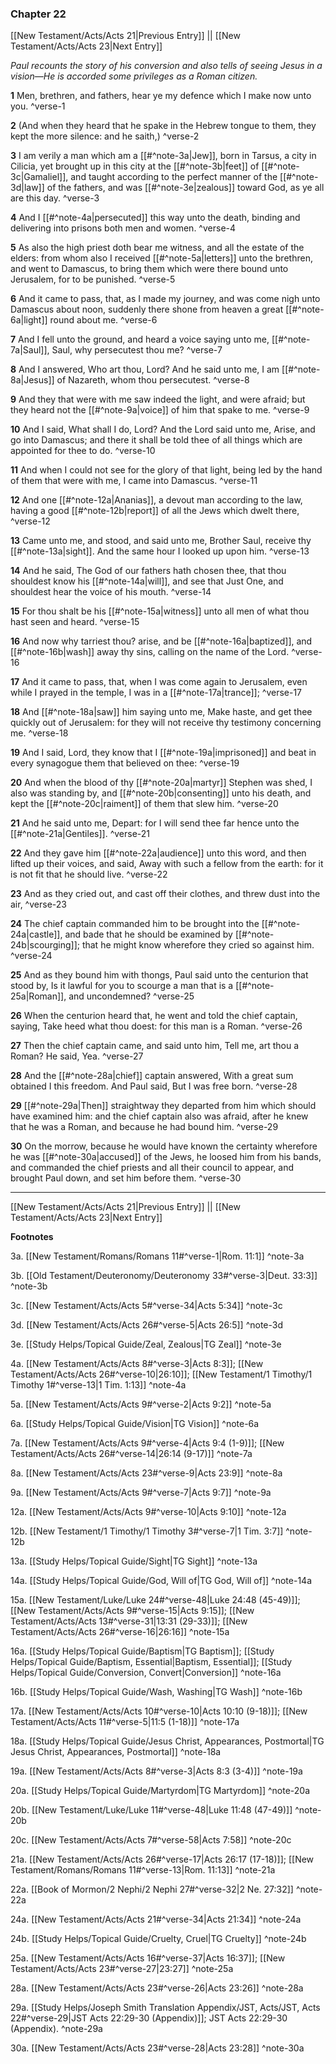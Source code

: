 ### Chapter 22

[[New Testament/Acts/Acts 21|Previous Entry]]  ||  [[New Testament/Acts/Acts 23|Next Entry]]

*Paul recounts the story of his conversion and also tells of seeing Jesus in a vision—He is accorded some privileges as a Roman citizen.*

**1**  Men, brethren, and fathers, hear ye my defence which I make now unto you. ^verse-1

**2**  (And when they heard that he spake in the Hebrew tongue to them, they kept the more silence: and he saith,) ^verse-2

**3**  I am verily a man which am a [[#^note-3a|Jew]], born in Tarsus, a city in Cilicia, yet brought up in this city at the [[#^note-3b|feet]] of [[#^note-3c|Gamaliel]], and taught according to the perfect manner of the [[#^note-3d|law]] of the fathers, and was [[#^note-3e|zealous]] toward God, as ye all are this day. ^verse-3

**4**  And I [[#^note-4a|persecuted]] this way unto the death, binding and delivering into prisons both men and women. ^verse-4

**5**  As also the high priest doth bear me witness, and all the estate of the elders: from whom also I received [[#^note-5a|letters]] unto the brethren, and went to Damascus, to bring them which were there bound unto Jerusalem, for to be punished. ^verse-5

**6**  And it came to pass, that, as I made my journey, and was come nigh unto Damascus about noon, suddenly there shone from heaven a great [[#^note-6a|light]] round about me. ^verse-6

**7**  And I fell unto the ground, and heard a voice saying unto me, [[#^note-7a|Saul]], Saul, why persecutest thou me? ^verse-7

**8**  And I answered, Who art thou, Lord? And he said unto me, I am [[#^note-8a|Jesus]] of Nazareth, whom thou persecutest. ^verse-8

**9**  And they that were with me saw indeed the light, and were afraid; but they heard not the [[#^note-9a|voice]] of him that spake to me. ^verse-9

**10**  And I said, What shall I do, Lord? And the Lord said unto me, Arise, and go into Damascus; and there it shall be told thee of all things which are appointed for thee to do. ^verse-10

**11**  And when I could not see for the glory of that light, being led by the hand of them that were with me, I came into Damascus. ^verse-11

**12**  And one [[#^note-12a|Ananias]], a devout man according to the law, having a good [[#^note-12b|report]] of all the Jews which dwelt there, ^verse-12

**13**  Came unto me, and stood, and said unto me, Brother Saul, receive thy [[#^note-13a|sight]]. And the same hour I looked up upon him. ^verse-13

**14**  And he said, The God of our fathers hath chosen thee, that thou shouldest know his [[#^note-14a|will]], and see that Just One, and shouldest hear the voice of his mouth. ^verse-14

**15**  For thou shalt be his [[#^note-15a|witness]] unto all men of what thou hast seen and heard. ^verse-15

**16**  And now why tarriest thou? arise, and be [[#^note-16a|baptized]], and [[#^note-16b|wash]] away thy sins, calling on the name of the Lord. ^verse-16

**17**  And it came to pass, that, when I was come again to Jerusalem, even while I prayed in the temple, I was in a [[#^note-17a|trance]]; ^verse-17

**18**  And [[#^note-18a|saw]] him saying unto me, Make haste, and get thee quickly out of Jerusalem: for they will not receive thy testimony concerning me. ^verse-18

**19**  And I said, Lord, they know that I [[#^note-19a|imprisoned]] and beat in every synagogue them that believed on thee: ^verse-19

**20**  And when the blood of thy [[#^note-20a|martyr]] Stephen was shed, I also was standing by, and [[#^note-20b|consenting]] unto his death, and kept the [[#^note-20c|raiment]] of them that slew him. ^verse-20

**21**  And he said unto me, Depart: for I will send thee far hence unto the [[#^note-21a|Gentiles]]. ^verse-21

**22**  And they gave him [[#^note-22a|audience]] unto this word, and then lifted up their voices, and said, Away with such a fellow from the earth: for it is not fit that he should live. ^verse-22

**23**  And as they cried out, and cast off their clothes, and threw dust into the air, ^verse-23

**24**  The chief captain commanded him to be brought into the [[#^note-24a|castle]], and bade that he should be examined by [[#^note-24b|scourging]]; that he might know wherefore they cried so against him. ^verse-24

**25**  And as they bound him with thongs, Paul said unto the centurion that stood by, Is it lawful for you to scourge a man that is a [[#^note-25a|Roman]], and uncondemned? ^verse-25

**26**  When the centurion heard that, he went and told the chief captain, saying, Take heed what thou doest: for this man is a Roman. ^verse-26

**27**  Then the chief captain came, and said unto him, Tell me, art thou a Roman? He said, Yea. ^verse-27

**28**  And the [[#^note-28a|chief]] captain answered, With a great sum obtained I this freedom. And Paul said, But I was free born. ^verse-28

**29**  [[#^note-29a|Then]] straightway they departed from him which should have examined him: and the chief captain also was afraid, after he knew that he was a Roman, and because he had bound him. ^verse-29

**30**  On the morrow, because he would have known the certainty wherefore he was [[#^note-30a|accused]] of the Jews, he loosed him from his bands, and commanded the chief priests and all their council to appear, and brought Paul down, and set him before them. ^verse-30


---
[[New Testament/Acts/Acts 21|Previous Entry]]  ||  [[New Testament/Acts/Acts 23|Next Entry]]


**Footnotes**


3a. [[New Testament/Romans/Romans 11#^verse-1|Rom. 11:1]] ^note-3a

3b. [[Old Testament/Deuteronomy/Deuteronomy 33#^verse-3|Deut. 33:3]] ^note-3b

3c. [[New Testament/Acts/Acts 5#^verse-34|Acts 5:34]] ^note-3c

3d. [[New Testament/Acts/Acts 26#^verse-5|Acts 26:5]] ^note-3d

3e. [[Study Helps/Topical Guide/Zeal, Zealous|TG Zeal]] ^note-3e

4a. [[New Testament/Acts/Acts 8#^verse-3|Acts 8:3]]; [[New Testament/Acts/Acts 26#^verse-10|26:10]]; [[New Testament/1 Timothy/1 Timothy 1#^verse-13|1 Tim. 1:13]] ^note-4a

5a. [[New Testament/Acts/Acts 9#^verse-2|Acts 9:2]] ^note-5a

6a. [[Study Helps/Topical Guide/Vision|TG Vision]] ^note-6a

7a. [[New Testament/Acts/Acts 9#^verse-4|Acts 9:4 (1-9)]]; [[New Testament/Acts/Acts 26#^verse-14|26:14 (9-17)]] ^note-7a

8a. [[New Testament/Acts/Acts 23#^verse-9|Acts 23:9]] ^note-8a

9a. [[New Testament/Acts/Acts 9#^verse-7|Acts 9:7]] ^note-9a

12a. [[New Testament/Acts/Acts 9#^verse-10|Acts 9:10]] ^note-12a

12b. [[New Testament/1 Timothy/1 Timothy 3#^verse-7|1 Tim. 3:7]] ^note-12b

13a. [[Study Helps/Topical Guide/Sight|TG Sight]] ^note-13a

14a. [[Study Helps/Topical Guide/God, Will of|TG God, Will of]] ^note-14a

15a. [[New Testament/Luke/Luke 24#^verse-48|Luke 24:48 (45-49)]]; [[New Testament/Acts/Acts 9#^verse-15|Acts 9:15]]; [[New Testament/Acts/Acts 13#^verse-31|13:31 (29-33)]]; [[New Testament/Acts/Acts 26#^verse-16|26:16]] ^note-15a

16a. [[Study Helps/Topical Guide/Baptism|TG Baptism]]; [[Study Helps/Topical Guide/Baptism, Essential|Baptism, Essential]]; [[Study Helps/Topical Guide/Conversion, Convert|Conversion]] ^note-16a

16b. [[Study Helps/Topical Guide/Wash, Washing|TG Wash]] ^note-16b

17a. [[New Testament/Acts/Acts 10#^verse-10|Acts 10:10 (9-18)]]; [[New Testament/Acts/Acts 11#^verse-5|11:5 (1-18)]] ^note-17a

18a. [[Study Helps/Topical Guide/Jesus Christ, Appearances, Postmortal|TG Jesus Christ, Appearances, Postmortal]] ^note-18a

19a. [[New Testament/Acts/Acts 8#^verse-3|Acts 8:3 (3-4)]] ^note-19a

20a. [[Study Helps/Topical Guide/Martyrdom|TG Martyrdom]] ^note-20a

20b. [[New Testament/Luke/Luke 11#^verse-48|Luke 11:48 (47-49)]] ^note-20b

20c. [[New Testament/Acts/Acts 7#^verse-58|Acts 7:58]] ^note-20c

21a. [[New Testament/Acts/Acts 26#^verse-17|Acts 26:17 (17-18)]]; [[New Testament/Romans/Romans 11#^verse-13|Rom. 11:13]] ^note-21a

22a. [[Book of Mormon/2 Nephi/2 Nephi 27#^verse-32|2 Ne. 27:32]] ^note-22a

24a. [[New Testament/Acts/Acts 21#^verse-34|Acts 21:34]] ^note-24a

24b. [[Study Helps/Topical Guide/Cruelty, Cruel|TG Cruelty]] ^note-24b

25a. [[New Testament/Acts/Acts 16#^verse-37|Acts 16:37]]; [[New Testament/Acts/Acts 23#^verse-27|23:27]] ^note-25a

28a. [[New Testament/Acts/Acts 23#^verse-26|Acts 23:26]] ^note-28a

29a. [[Study Helps/Joseph Smith Translation Appendix/JST, Acts/JST, Acts 22#^verse-29|JST Acts 22:29-30 (Appendix)]]; JST Acts 22:29-30 (Appendix). ^note-29a

30a. [[New Testament/Acts/Acts 23#^verse-28|Acts 23:28]] ^note-30a